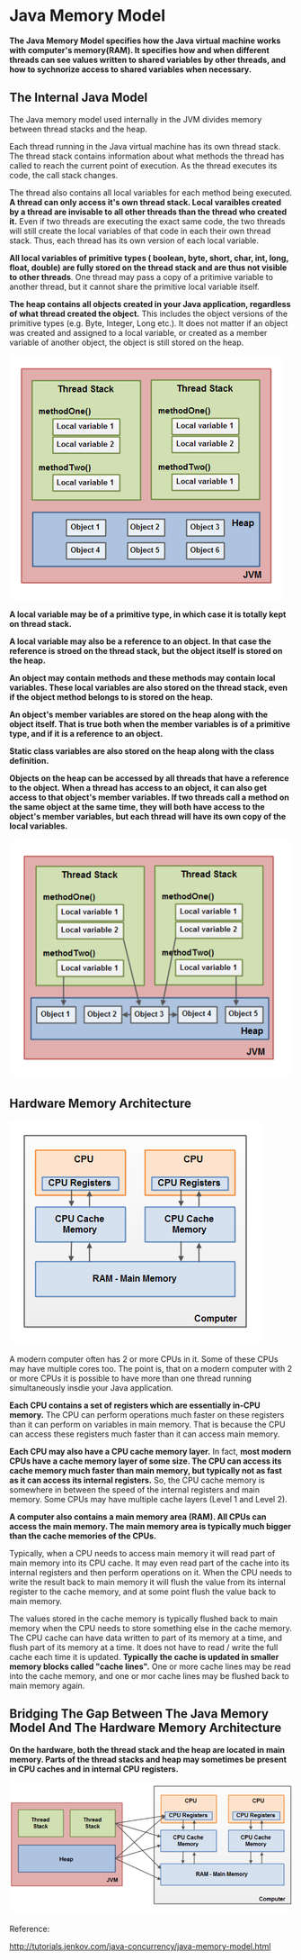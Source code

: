 # Java Memory Model

**The Java Memory Model specifies how the Java virtual machine works with computer's memory(RAM). It specifies how and when different threads can see values written to shared variables by other threads, and how to sychnorize access to shared variables when necessary.**

## The Internal Java Model

The Java memory model used internally in the JVM divides memory between thread stacks and the heap. 

Each thread running in the Java virtual machine has its own thread stack.
The thread stack contains information about what methods the thread has called to reach the current point of execution. As the thread executes its code, the call stack changes.

The thread also contains all local variables for each method being executed. **A thread can only access it's own thread stack. Local varaibles created by a thread are invisable to all other threads than the thread who created it.** Even if two threads are executing the exact same code, the two threads will still create the local variables of that code in each their own thread stack. Thus, each thread has its own version of each local variable.

**All local variables of primitive types ( boolean, byte, short, char, int, long, float, double) are fully stored on the thread stack and are thus not visible to other threads**. One thread may pass a copy of a pritimive variable to another thread, but it cannot share the primitive local variable itself.

**The heap contains all objects created in your Java application, regardless of what thread created the object.** This includes the object versions of the primitive types (e.g. Byte, Integer, Long etc.). It does not matter if an object was created and assigned to a local variable, or created as a member variable of another object, the object is still stored on the heap.

![model2](/Java/images/memory_model/java-memory-model-2.png)

**A local variable may be of a primitive type, in which case it is totally kept on thread stack.**

**A local variable may also be a reference to an object. In that case the reference is stroed on the thread stack, but the object itself is stored on the heap.**

**An object may contain methods and these methods may contain local variables. These local variables are also stored on the thread stack, even if the object method belongs to is stored on the heap.**

**An object's member variables are stored on the heap along with the object itself. That is true both when the member variables is of a primitive type, and if it is a reference to an object.** 

**Static class variables are also stored on the heap along with the class definition.**

**Objects on the heap can be accessed by all threads that have a reference to the object. When a thread has access to an object, it can also get access to that object's member variables. If two threads call a method on the same object at the same time, they will both have access to the object's member variables, but each thread will have its own copy of the local variables.**

![model3](/Java/images/memory_model/java-memory-model-3.png)

## Hardware Memory Architecture

![model4](/Java/images/memory_model/java-memory-model-4.png)

A modern computer often has 2 or more CPUs in it. Some of these CPUs may have multiple cores too. The point is, that on a modern computer with 2 or more CPUs it is possible to have more than one thread running simultaneously insdie your Java application.

**Each CPU contains a set of registers which are essentially in-CPU memory.** The CPU can perform operations much faster on these registers than it can perform on variables in main memory. That is because the CPU can access these registers much faster than it can access main memory.

**Each CPU may also have a CPU cache memory layer.** In fact, **most modern CPUs have a cache memory layer of some size. The CPU can access its cache memory much faster than main memory, but typically not as fast as it can access its internal registers.** So, the CPU cache memory is somewhere in between the speed of the internal registers and main memory. Some CPUs may have multiple cache layers (Level 1 and Level 2).

**A computer also contains a main memory area (RAM). All CPUs can access the main memory. The main memory area is typically much bigger than the cache memories of the CPUs.**

Typically, when a CPU needs to access main memory it will read part of main memory into its CPU cache. It may even read part of the cache into its internal registers and then perform operations on it. When the CPU needs to write the result back to main memory it will flush the value from its internal register to the cache memory, and at some point flush the value back to main memory.

The values stored in the cache memory is typically flushed back to main memory when the CPU needs to store something else in the cache memory. The CPU cache can have data written to part of its memory at a time, and flush part of its memory at a time. It does not have to read / write the full cache each time it is updated. **Typically the cache is updated in smaller memory blocks called "cache lines".** One or more cache lines may be read into the cache memory, and one or mor cache lines may be flushed back to main memory again.

## Bridging The Gap Between The Java Memory Model And The Hardware Memory Architecture

**On the hardware, both the thread stack and the heap are located in main memory. Parts of the thread stacks and heap may sometimes be present in CPU caches and in internal CPU registers.**

![model5](/Java/images/memory_model/java-memory-model-5.png)


Reference:

http://tutorials.jenkov.com/java-concurrency/java-memory-model.html